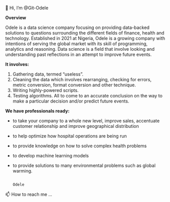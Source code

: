 👋 Hi, I’m @Git-Odele

**Overview**

Odele is a data science company focusing on providing data-backed solutions to questions surrounding the different fields of finance, health and technology.
Established in 2021 at Nigeria, Odele is a growing company with intentions of serving the global market with its skill of programming, analytics and reasoning.
Data science is a field that involve looking and understanding past reflections in an attempt to improve future events.

**It involves:**
1.	Gathering data, termed “useless”.
2.	Cleaning the data which involves rearranging, checking for errors, metric conversion, format conversion and other technique.
3.	Writing highly-powered scripts.
4.	Testing algorithms.
All to come to an accurate conclusion on the way to make a particular decision and/or predict future events.

**We have professionals ready:**
-	to take your company to a whole new level, improve sales, accentuate customer relationship and improve geographical distribution
-	to help optimize how hospital operations are being run
-	to provide knowledge on how to solve complex health problems
-	to develop machine learning models
-	to provide solutions to many environmental problems such as global warming.

                                                                                                Odele
 
 📫 How to reach me ...

<!---
Git-Odele/Git-Odele is a ✨ special ✨ repository because its `README.md` (this file) appears on your GitHub profile.
You can click the Preview link to take a look at your changes.
--->
